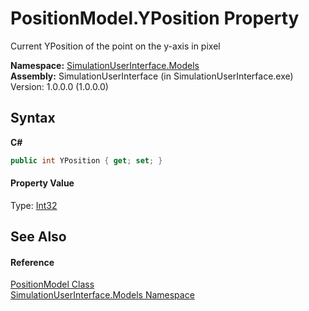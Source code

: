 # PositionModel.YPosition Property 
 

Current YPosition of the point on the y-axis in pixel

**Namespace:**&nbsp;<a href="65763977-2250-51c1-3f4f-8c5da206e5aa">SimulationUserInterface.Models</a><br />**Assembly:**&nbsp;SimulationUserInterface (in SimulationUserInterface.exe) Version: 1.0.0.0 (1.0.0.0)

## Syntax

**C#**<br />
``` C#
public int YPosition { get; set; }
```


#### Property Value
Type: <a href="http://msdn2.microsoft.com/en-us/library/td2s409d" target="_blank">Int32</a>

## See Also


#### Reference
<a href="b1a3086b-541e-a9a7-af92-5568e801e2db">PositionModel Class</a><br /><a href="65763977-2250-51c1-3f4f-8c5da206e5aa">SimulationUserInterface.Models Namespace</a><br />